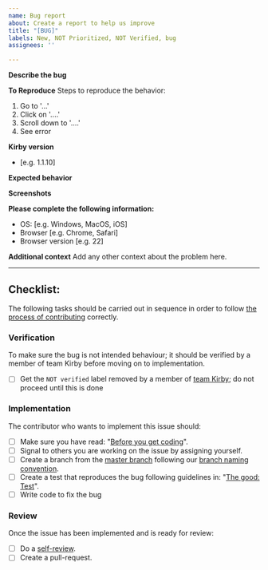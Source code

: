 ```yaml
---
name: Bug report
about: Create a report to help us improve
title: "[BUG]"
labels: New, NOT Prioritized, NOT Verified, bug
assignees: ''

---
```


**Describe the bug**
<!--A clear and concise description of what the bug is.-->

**To Reproduce**
Steps to reproduce the behavior:

1. Go to '...'
2. Click on '....'
3. Scroll down to '....'
4. See error

**Kirby version**
- [e.g. 1.1.10]

**Expected behavior**
<!--A clear and concise description of what you expected to happen...-->

**Screenshots**
<!--If applicable, add screenshots to help explain your problem.-->

**Please complete the following information:**
- OS: [e.g. Windows, MacOS, iOS]
- Browser [e.g. Chrome, Safari]
- Browser version [e.g. 22]

**Additional context**
Add any other context about the problem here.

<!--**Process around fixing and prioritization**-->
<!--In order to fix bugs in a timely fashion please follow these few steps when relevant-->

<!--*NOT Prioritized*-->
<!--Consider urgency of the Bug and be specific if it is blocking for your project. Describe any deadlines for the issue - eg. X needs this done by Y date, to be used in Z sprint. Suggest a milestone for the issue. The Not Prioritized will be removed by the Kirby team. If the bug has "low" priority it will be solved eventually - typically when working with the effected component in a different context.-->

<!--*NOT Verified*-->
<!--The reported bug might be inteded behaviour - the bug should therefore be verified before it is fixed. Ask a member of @kirbydesign/kirby-guild to verify the bug, before you begin fixing it. When the bug is verified the "NOT Verified" label will be removed.-->

<hr />

## Checklist:

The following tasks should be carried out in sequence in order to follow [the process of contributing](../CONTRIBUTING.md/#the-process-of-contributing) correctly.

### Verification
To make sure the bug is not intended behaviour; it should be verified by a member of team Kirby before moving on to implementation. 

- [ ] Get the `NOT verified` label removed by a member of [team Kirby](../CONTRIBUTING.md/#team-kirby); do not proceed until this is done

### Implementation 
The contributor who wants to implement this issue should: 

- [ ] Make sure you have read: "[Before you get coding](../CONTRIBUTING.md/#before-you-get-coding)".
- [ ] Signal to others you are working on the issue by assigning yourself.
- [ ] Create a branch from the [master branch](https://github.com/kirbydesign/designsystem/tree/master) following our [branch naming convention](../CONTRIBUTING.md/#branch). 
- [ ] Create a test that reproduces the bug following guidelines in: "[The good: Test](../CONTRIBUTING.md/#test)". 
- [ ] Write code to fix the bug

### Review
Once the issue has been implemented and is ready for review:

- [ ] Do a [self-review](../CONTRIBUTING.md/#self-review). 
- [ ] Create a pull-request.
